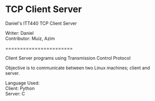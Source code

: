# TCP Client Server
Daniel's ITT440 TCP Client Server

Writer: Daniel\
Contributor: Muiz, Azim

=======================

Client Server programs using Transmission Control Protocol

Objective is to communicate between two Linux machines; client and server.

Language Used:\
Client: Python\
Server: C
